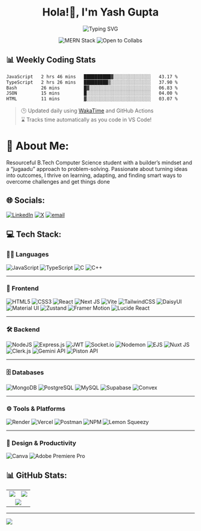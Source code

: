 <h1 align="center">Hola!👋, I'm Yash Gupta</h1>

<p align="center">
  <img src="https://readme-typing-svg.demolab.com?font=Fira+Code+Bold&size=30&pause=1000&color=6f21ff&center=true&vCenter=true&width=500&lines=Turning+ideas+into+code.;Learning+and+growing+daily.;Writing+clean%2C+creative+code.;Solving+problems+with+jugaadu." alt="Typing SVG" />
</p>

<p align="center">
  <img src="https://img.shields.io/badge/MERN-Stack-blueviolet?style=for-the-badge&logo=mongodb" alt="MERN Stack" />
  <img src="https://img.shields.io/badge/Open%20to-Collabs-6f42c1?style=for-the-badge" alt="Open to Collabs" />
</p>

## 📊 Weekly Coding Stats

<!--START_SECTION:waka-->

```txt
JavaScript   2 hrs 46 mins   ██████████▓░░░░░░░░░░░░░░   43.17 %
TypeScript   2 hrs 26 mins   █████████▒░░░░░░░░░░░░░░░   37.90 %
Bash         26 mins         █▓░░░░░░░░░░░░░░░░░░░░░░░   06.83 %
JSON         15 mins         █░░░░░░░░░░░░░░░░░░░░░░░░   04.00 %
HTML         11 mins         ▓░░░░░░░░░░░░░░░░░░░░░░░░   03.07 %
```

<!--END_SECTION:waka-->

> 🕒 Updated daily using [WakaTime](https://wakatime.com) and GitHub Actions  
> ⌛ Tracks time automatically as you code in VS Code!

# 💫 About Me:
Resourceful B.Tech Computer Science student with a builder’s mindset and a “jugaadu” approach to
problem-solving. Passionate about turning ideas into outcomes, I thrive on learning, adapting, and finding smart ways to overcome challenges and get things done

## 🌐 Socials:
[![LinkedIn](https://img.shields.io/badge/LinkedIn-%230077B5.svg?logo=linkedin&logoColor=white)](https://linkedin.com/in/yash-gupta-code007) [![X](https://img.shields.io/badge/X-black.svg?logo=X&logoColor=white)](https://x.com/yash_gupta_007_) [![email](https://img.shields.io/badge/Email-D14836?logo=gmail&logoColor=white)](mailto:yash.gupta11.7.2004@gmail.com) 

## 💻 Tech Stack:

### 🧑‍💻 Languages
![JavaScript](https://img.shields.io/badge/javascript-%23323330.svg?style=flat-square&logo=javascript&logoColor=%23F7DF1E)
![TypeScript](https://img.shields.io/badge/typescript-%23007ACC.svg?style=flat-square&logo=typescript&logoColor=white)
![C](https://img.shields.io/badge/c-%2300599C.svg?style=flat-square&logo=c&logoColor=white)
![C++](https://img.shields.io/badge/c++-%2300599C.svg?style=flat-square&logo=c%2B%2B&logoColor=white)

---

### 🎨 Frontend
![HTML5](https://img.shields.io/badge/html5-%23E34F26.svg?style=flat-square&logo=html5&logoColor=white)
![CSS3](https://img.shields.io/badge/css3-%231572B6.svg?style=flat-square&logo=css3&logoColor=white)
![React](https://img.shields.io/badge/react-%2320232a.svg?style=flat-square&logo=react&logoColor=%2361DAFB)
![Next JS](https://img.shields.io/badge/Next-black?style=flat-square&logo=next.js&logoColor=white)
![Vite](https://img.shields.io/badge/vite-%23646CFF.svg?style=flat-square&logo=vite&logoColor=white)
![TailwindCSS](https://img.shields.io/badge/tailwindcss-0EA5E9?style=flat-square&logo=tailwindcss&logoColor=white)
![DaisyUI](https://img.shields.io/badge/daisyui-5A0EF8?style=flat-square&logo=daisyui&logoColor=white)
![Material UI](https://img.shields.io/badge/MUI-%230081CB.svg?style=flat-square&logo=mui&logoColor=white)
![Zustand](https://img.shields.io/badge/Zustand-000000?style=flat-square&logo=zustand&logoColor=white)
![Framer Motion](https://img.shields.io/badge/Framer_Motion-0055FF?style=flat-square&logo=framer&logoColor=white)
![Lucide React](https://img.shields.io/badge/Lucide-000000.svg?style=flat-square&logo=lucide&logoColor=white)

---

### 🛠️ Backend
![NodeJS](https://img.shields.io/badge/node.js-6DA55F?style=flat-square&logo=node.js&logoColor=white)
![Express.js](https://img.shields.io/badge/express.js-%23404d59.svg?style=flat-square&logo=express&logoColor=%2361DAFB)
![JWT](https://img.shields.io/badge/JWT-black?style=flat-square&logo=JSON%20web%20tokens)
![Socket.io](https://img.shields.io/badge/Socket.io-black?style=flat-square&logo=socket.io&badgeColor=010101)
![Nodemon](https://img.shields.io/badge/NODEMON-%23323330.svg?style=flat-square&logo=nodemon&logoColor=%BBDEAD)
![EJS](https://img.shields.io/badge/ejs-%23B4CA65.svg?style=flat-square&logo=ejs&logoColor=black)
![Nuxt JS](https://img.shields.io/badge/Nuxt-002E3B?style=flat-square&logo=nuxt.js&logoColor=#00DC82)
![Clerk.js](https://img.shields.io/badge/Clerk.js-3B49DF?style=flat-square&logo=clerk&logoColor=white)
![Gemini API](https://img.shields.io/badge/Gemini%20API-black?style=flat-square&logo=google&logoColor=white)
![Piston API](https://img.shields.io/badge/Piston%20API-444444?style=flat-square&logo=api&logoColor=white)

---

### 🗄️ Databases
![MongoDB](https://img.shields.io/badge/MongoDB-%234ea94b.svg?style=flat-square&logo=mongodb&logoColor=white)
![PostgreSQL](https://img.shields.io/badge/postgres-%23316192.svg?style=flat-square&logo=postgresql&logoColor=white)
![MySQL](https://img.shields.io/badge/mysql-4479A1.svg?style=flat-square&logo=mysql&logoColor=white)
![Supabase](https://img.shields.io/badge/Supabase-3ECF8E?style=flat-square&logo=supabase&logoColor=white)
![Convex](https://img.shields.io/badge/Convex-2A2A2A?style=flat-square&logo=convex&logoColor=white)

---

### ⚙️ Tools & Platforms
![Render](https://img.shields.io/badge/Render-%46E3B7.svg?style=flat-square&logo=render&logoColor=white)
![Vercel](https://img.shields.io/badge/vercel-%23000000.svg?style=flat-square&logo=vercel&logoColor=white)
![Postman](https://img.shields.io/badge/Postman-FF6C37?style=flat-square&logo=postman&logoColor=white)
![NPM](https://img.shields.io/badge/NPM-%23CB3837.svg?style=flat-square&logo=npm&logoColor=white)
![Lemon Squeezy](https://img.shields.io/badge/Lemon%20Squeezy-ffda79?style=flat-square&logoColor=black)

---

### 🎨 Design & Productivity
![Canva](https://img.shields.io/badge/Canva-%2300C4CC.svg?style=flat-square&logo=Canva&logoColor=white)
![Adobe Premiere Pro](https://img.shields.io/badge/Adobe%20Premiere%20Pro-9999FF.svg?style=flat-square&logo=Adobe%20Premiere%20Pro&logoColor=white)


## 📊 GitHub Stats:

<table>
  <tr>
    <td>
      <img src="https://github-readme-stats.vercel.app/api?username=YASHGUPTA-007&theme=aura&hide_border=false&include_all_commits=true&count_private=true" />
    </td>
    <td>
      <img src="https://nirzak-streak-stats.vercel.app/?user=YASHGUPTA-007&theme=aura&hide_border=false" />
    </td>
  </tr>
  <tr>
    <td colspan="2" align="center">
      <img src="https://github-readme-stats.vercel.app/api/top-langs/?username=YASHGUPTA-007&theme=aura&hide_border=false&layout=compact" />
    </td>
  </tr>
</table>


---
[![](https://visitcount.itsvg.in/api?id=YASHGUPTA-007&icon=0&color=0)](https://visitcount.itsvg.in)

<!-- Proudly created with GPRM ( https://gprm.itsvg.in ) -->
